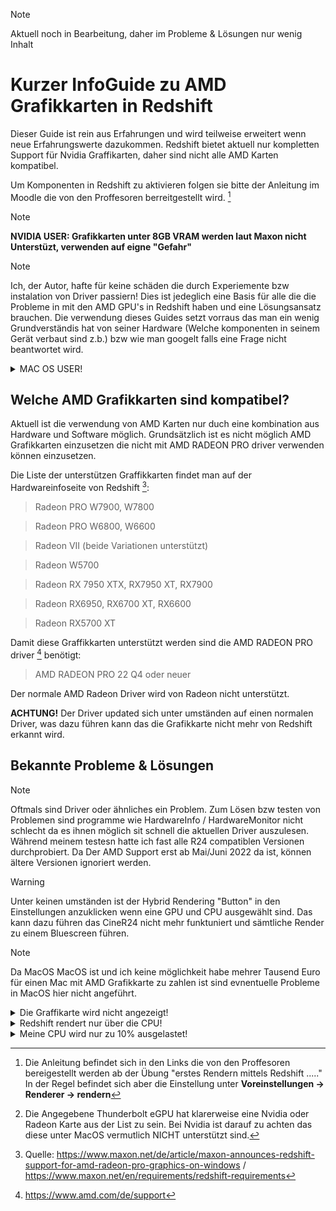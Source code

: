 > [!NOTE]
> Aktuell noch in Bearbeitung, daher im Probleme & Lösungen nur wenig Inhalt


# Kurzer InfoGuide zu AMD Grafikkarten in Redshift
Dieser Guide ist rein aus Erfahrungen und wird teilweise erweitert wenn neue Erfahrungswerte dazukommen.
Redshift bietet aktuell nur kompletten Support für Nvidia Graffikarten, daher sind nicht alle AMD Karten kompatibel.

Um Komponenten in Redshift zu aktivieren folgen sie bitte der Anleitung im Moodle die von den Proffesoren berreitgestellt wird. [^3]

> [!NOTE]
> **NVIDIA USER: Grafikkarten unter 8GB VRAM werden laut Maxon nicht Unterstüzt, verwenden auf eigne "Gefahr"**

> [!NOTE]
> Ich, der Autor, hafte für keine schäden die durch Experiemente bzw instalation von Driver passiern! Dies ist jedeglich eine Basis für alle die die Probleme in mit den AMD GPU's in Redshift haben und eine Lösungsansatz brauchen. Die verwendung dieses Guides setzt vorraus das man ein wenig Grundverständis hat von seiner Hardware (Welche komponenten in seinem Gerät verbaut sind z.b.) bzw wie man googelt falls eine Frage nicht beantwortet wird. 

<details  {::options parse_block_html="true" /}>
 
  <summary>MAC OS USER!</summary> 
  
  Der Support in MacOS ist etwas variable da grundsätzlich alle Graffikarten unterstützt werden, jedoch mit steht und f#llt der support mit verschiedenen Redshift Versionen.

  Grundsätzlich ist folgende Liste unterstützt: 

  **MacBook Pro**

  > Radeon Pro Vega 16/20
  > Radeon Pro 5500M/5600M

  **iMac**

  > Radeon Pro Vega 48
  > Radeon Pro 5500 XT/5700/5700 XT

  **iMac Pro**

  > Radeon Pro Vega 56/64

  **MacPro**

  > Radeon Pro Vega II / Vega II Du

  > Radeon Pro W5500X/W5700X
> 
  > Radeon RX 6800/6800 XT/6900 XT
> 
  > Radeon W6800X MPX
> 
  > Thunderbolt eGPUs [^4]

  > Radeon RX Vega 56/64
> 
  > Radeon Pro WX 9100
> 
  > Radeon VII
> 
  > Radeon RX 5500/5500 XT/5600 XT/5700/5700 XT
> 
  > Radeon W6800X MPX


   
</details>


## Welche AMD Grafikkarten sind kompatibel?
Aktuell ist die verwendung von AMD Karten nur duch eine kombination aus Hardware und Software möglich.
Grundsätzlich ist es nicht möglich AMD Grafikkarten einzusetzen die nicht mit AMD RADEON PRO driver verwenden können einzusetzen. 

  Die Liste der unterstützen Graffikkarten findet man auf der Hardwareinfoseite von Redshift [^1]: 
  > Radeon PRO W7900, W7800

  > Radeon PRO W6800, W6600

  > Radeon VII (beide Variationen unterstützt)

  > Radeon W5700

  > Radeon RX 7950 XTX, RX7950 XT, RX7900

  > Radeon RX6950, RX6700 XT, RX6600

  > Radeon RX5700 XT

  Damit diese Graffikkarten unterstützt werden sind die AMD RADEON PRO driver [^2] benötigt:

  > AMD RADEON PRO 22 Q4 oder neuer

  Der normale AMD Radeon Driver wird von Radeon nicht unterstützt. 

  **ACHTUNG!** Der Driver updated sich unter umständen auf einen normalen Driver, was dazu führen kann das die     Grafikkarte nicht mehr von Redshift erkannt wird.


## Bekannte Probleme & Lösungen
>[!NOTE]
>Oftmals sind Driver oder ähnliches ein Problem. Zum Lösen bzw testen von Problemen sind programme wie HardwareInfo / HardwareMonitor nicht schlecht da es ihnen möglich sit schnell die aktuellen Driver auszulesen. Während meinem testesn hatte ich fast alle R24 compatiblen Versionen durchprobiert. Da Der AMD Support erst ab Mai/Juni 2022 da ist, können ältere Versionen ignoriert werden.

>[!WARNING]
>Unter keinen umständen ist der Hybrid Rendering "Button" in den Einstellungen anzuklicken wenn eine GPU und CPU ausgewählt sind. Das kann dazu führen das CineR24 nicht mehr funktuniert und sämtliche Render zu einem Bluescreen führen.

>[!NOTE]
>Da MacOS MacOS ist und ich keine möglichkeit habe mehrer Tausend Euro für einen Mac mit AMD Grafikkarte zu zahlen ist sind evnentuelle Probleme in MacOS hier nicht angeführt.

<details>
  <summary>Die Graffikarte wird nicht angezeigt!</summary>
  <br>
   + Keine kompatible Graffikarte --> überprüfe auf kompabilität
   + falscher Driver --> überpüfe ob der richtige Driver instaliert ist
    
   <br>
  
   > **TIP** Manche Redshift Versionen sind stabiler / laufen besser als andere. Falls ein Problem bestehend bleibt, teste eine andere Version. 
  <br>
</details>

<details>
  <summary>Redshift rendert nur über die CPU!</summary>
  <br>
   + keine Graffikkarte ausgewählt --> wähle eine Graffikarte aus ( Voreinstellungen -> Renderer -> rendern | Anleitung Prof.) [^3]
<br>
   
   
   > **INFO** Akutell ein bekannter Fehler ist das Redshift die CPU priotisiert, daher kann es dazu führen das die Grafikkarte nicht voll ausgelastet wird. 
<br>
</details>

<details>
  <summary>Meine CPU wird nur zu 10% ausgelastet!</summary>
    <br>
   + Problem in Redshift -> AMD Driver überprüfen bzw Redshift neuinstaliern
<br>
   
   > **INFO** Akutell ein bekannter Fehler ist das Redshift die CPU priotisiert, daher kann es dazu führen das die Grafikkarte nicht voll ausgelastet wird. 
   <br>

</details>


 



[^1]: Quelle: https://www.maxon.net/de/article/maxon-announces-redshift-support-for-amd-radeon-pro-graphics-on-windows / https://www.maxon.net/en/requirements/redshift-requirements
[^2]: https://www.amd.com/de/support
[^3]: Die Anleitung befindet sich in den Links die von den Proffesoren bereigestellt werden ab der Übung "erstes Rendern mittels Redshift ....." In der Regel befindet sich aber die Einstellung unter **Voreinstellungen -> Renderer -> rendern**
[^4]: Die Angegebene Thunderbolt eGPU hat klarerweise eine Nvidia oder Radeon Karte aus der List zu sein. Bei Nvidia ist darauf zu achten das diese unter MacOS vermutlich NICHT unterstützt sind. 
[^5]: https://redshift.maxon.net/landing benötigt Maxon Login!!





